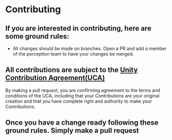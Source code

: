 # Contributing

## If you are interested in contributing, here are some ground rules:
* All changes should be made on branches. Open a PR and add a member of the perception team to have your changes be merged.

## All contributions are subject to the [Unity Contribution Agreement(UCA)](https://unity3d.com/legal/licenses/Unity_Contribution_Agreement)
By making a pull request, you are confirming agreement to the terms and conditions of the UCA, including that your Contributions are your original creation and that you have complete right and authority to make your Contributions.

## Once you have a change ready following these ground rules. Simply make a pull request
